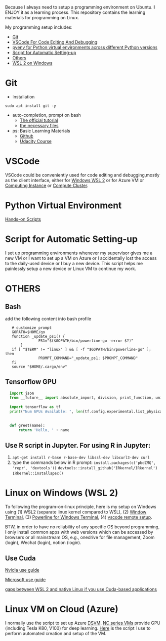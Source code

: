 Because I always need to setup a programming environment on Ubuntu. I ENJOY it as a learning process. This repository contains the learning materials for programming on Linux.

My programming setup includes:
- [Git](#git)
- [VSCode For Code Editing And Debugging](#vscode-for-code-editing-and-debugging)
- [pyenv for Python virtual environments across different Python versions](#python-virtual-environment)
- [Script for Automatic Setting-up](#script-for-automatic-setting-up)
- [Others](#others)
- [WSL 2 on Windows](#wsl-2-on-Windows)

# Git

* Installation
```
sudo apt install git -y
```

* auto-completion, prompt on bash
  * [The official tutorial](https://git-scm.com/book/uz/v2/Appendix-A%3A-Git-in-Other-Environments-Git-in-Bash)
  * [the necessary files](https://github.com/git/git/tree/master/contrib/completion)
* ps: Basic Learning Materials
  * [Github](https://docs.github.com/en/get-started/quickstart)
  * [Udacity Course](https://classroom.udacity.com/courses/ud775)

  
# VSCode
VSCode could be conveniently used for code editing and debugging,mostly as the client interface, either for [Windows WSL 2](https://code.visualstudio.com/blogs/2019/09/03/wsl2) or for Azure VM or [Computing Instance](https://docs.microsoft.com/en-us/azure/machine-learning/how-to-set-up-vs-code-remote?tabs=extension) or [Compute Cluster](https://docs.microsoft.com/en-au/azure/machine-learning/tutorial-train-deploy-image-classification-model-vscode).


# Python Virtual Environment

[Hands-on Scripts](pyenv.sh)



# Script for Automatic Setting-up
I set up programming environments whenever my supervisor gives me a new VM or I want to set up a VM on Azure or I accidentally lost the access to the daily-used device or I buy a new device. This script helps me painlessly setup a new device or Linux VM to continue my work.

# OTHERS
## Bash
add the following content into bash profile
```
   # customize prompt
   GOPATH=$HOME/go
   function _update_ps1() {
               PS1="$($GOPATH/bin/powerline-go -error $?)"
       }
   if [ "$TERM" != "linux" ] && [ -f "$GOPATH/bin/powerline-go" ]; then
               PROMPT_COMMAND="_update_ps1; $PROMPT_COMMAND"
   fi
   source "$HOME/.cargo/env"
```

## Tensorflow GPU

```python
  import json
  from __future__ import absolute_import, division, print_function, unicode_literals
  
  import tensorflow as tf
  print("Num GPUs Available: ", len(tf.config.experimental.list_physical_devices('GPU')))
  
  
  def greet(name):
      return 'Hello, ' + name
```

## Use R script in Jupyter. For using R in Jupyter:

1. `apt-get install r-base r-base-dev libssl-dev libcurl3-dev curl`
2. type the commands below in R prompt:
`install.packages(c('pbdZMQ', 'repr', 'devtools'))`
`devtools::install_github('IRkernel/IRkernel') `
`IRkernel::installspec()`


# Linux on Windows (WSL 2)
To following the program-on-linux principle, here is my setup on Windows using (1) WSL2 (separate linux kernel compared to WSL), (2) [Window Terminal](https://github.com/microsoft/terminal), (3) [Powerline for Windows Terminal](https://docs.microsoft.com/en-us/windows/terminal/tutorials/powerline-setup), (4) [vscode remote setup](https://docs.microsoft.com/en-us/windows/wsl/tutorials/wsl-vscode).

BTW, in order to have no reliability of any specific OS beyond programming, I only install common apps with web versions which can be accessed by browsers or all mainstream OS, e.g., onedrive for file management, Zoom (login), Wechat (login), notion (login).
## Use Cuda
[Nvidia use guide](https://docs.nvidia.com/cuda/wsl-user-guide/index.html)

[Microsoft use guide ](https://docs.microsoft.com/en-us/windows/ai/directml/gpu-cuda-in-wsl)

[gaps between WSL 2 and native Linux if you use Cuda-based applications](https://developer.nvidia.com/blog/leveling-up-cuda-performance-on-wsl2-with-new-enhancements/)

# Linux VM on Cloud (Azure)
I normally use the script to set up Azure [DSVM](https://docs.microsoft.com/en-us/azure/machine-learning/data-science-virtual-machine/overview). [NC series VMs](https://azure.microsoft.com/en-au/pricing/details/virtual-machines/linux/) provide GPU (including Tesla K80, V100) for deep learning. [Here](https://github.com/xinzhel/machine_learning_on_linux/blob/master/AzureSpotDSVM.sh) is the script I use to perform automated creation and setup of the VM.


